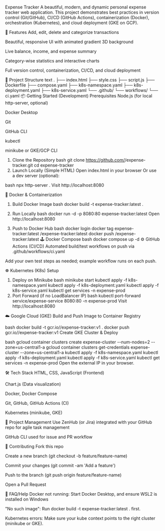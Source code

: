 Expense Tracker
A beautiful, modern, and dynamic personal expense tracker web application.
This project demonstrates best practices in version control (Git/GitHub), CI/CD (GitHub Actions), containerization (Docker), orchestration (Kubernetes), and cloud deployment (GKE on GCP).

🌟 Features
Add, edit, delete and categorize transactions

Beautiful, responsive UI with animated gradient 3D background

Live balance, income, and expense summary

Category-wise statistics and interactive charts

Full version control, containerization, CI/CD, and cloud deployment

🚀 Project Structure
text
.
├── index.html
├── style.css
├── script.js
├── Dockerfile
├── compose.yaml
├── k8s-namespace.yaml
├── k8s-deployment.yaml
├── k8s-service.yaml
└── .github/
    └── workflows/
        └── ci.yaml
📦 Getting Started (Development)
Prerequisites
Node.js (for local http-server, optional)

Docker Desktop

Git

GitHub CLI

kubectl

minikube or GKE/GCP CLI

1. Clone the Repository
bash
git clone https://github.com/<your-username>/expense-tracker.git
cd expense-tracker
2. Launch Locally (Simple HTML)
Open index.html in your browser
Or use a dev server (optional):

bash
npx http-server .
Visit http://localhost:8080

🐋 Docker & Containerization
1. Build Docker Image
bash
docker build -t expense-tracker:latest .
2. Run Locally
bash
docker run -d -p 8080:80 expense-tracker:latest
Open http://localhost:8080

3. Push to Docker Hub
bash
docker login
docker tag expense-tracker:latest <your-dockerhub-username>/expense-tracker:latest
docker push <your-dockerhub-username>/expense-tracker:latest
🕹️ Docker Compose
bash
docker compose up -d
⚙️ GitHub Actions (CI/CD)
Automated build/test workflows on push via .github/workflows/ci.yaml

Add your own test steps as needed; example workflow runs on each push.

☸️ Kubernetes (K8s) Setup
1. Deploy on Minikube
bash
minikube start
kubectl apply -f k8s-namespace.yaml
kubectl apply -f k8s-deployment.yaml
kubectl apply -f k8s-service.yaml
kubectl get services -n expense-prod
2. Port Forward (if no LoadBalancer IP)
bash
kubectl port-forward service/expense-service 8080:80 -n expense-prod
Visit http://localhost:8080

☁️ Google Cloud (GKE)
Build and Push Image to Container Registry

bash
docker build -t gcr.io/<PROJECT-ID>/expense-tracker:v1 .
docker push gcr.io/<PROJECT-ID>/expense-tracker:v1
Create GKE Cluster & Deploy

bash
gcloud container clusters create expense-cluster --num-nodes=2 --zone=us-central1-a
gcloud container clusters get-credentials expense-cluster --zone=us-central1-a
kubectl apply -f k8s-namespace.yaml
kubectl apply -f k8s-deployment.yaml
kubectl apply -f k8s-service.yaml
kubectl get services -n expense-prod
Open the external IP in your browser.

🛠️ Tech Stack
HTML, CSS, JavaScript (Frontend)

Chart.js (Data visualization)

Docker, Docker Compose

Git, GitHub, GitHub Actions (CI)

Kubernetes (minikube, GKE)

🧩 Project Management
Use ZenHub (or Jira) integrated with your GitHub repo for agile task management

GitHub CLI used for issue and PR workflow

🤝 Contributing
Fork this repo

Create a new branch (git checkout -b feature/feature-name)

Commit your changes (git commit -am 'Add a feature')

Push to the branch (git push origin feature/feature-name)

Open a Pull Request

🙋 FAQ/Help
Docker not running:
Start Docker Desktop, and ensure WSL2 is installed on Windows

"No such image":
Run docker build -t expense-tracker:latest . first.

Kubernetes errors:
Make sure your kube context points to the right cluster (minikube or GKE).

